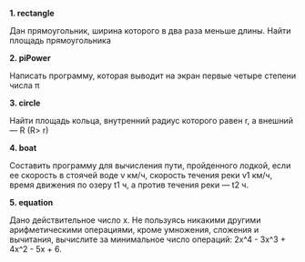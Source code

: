 **1. rectangle**

Дан прямоугольник, ширина которого в два раза меньше длины. Найти площадь прямоугольника

**2. piPower**

Написать программу, которая выводит на экран первые четыре степени числа π

**3. circle**

Найти площадь кольца, внутренний радиус которого равен r, а внешний — R (R> r)

**4. boat**

Составить программу для вычисления пути, пройденного лодкой, если ее скорость в стоячей воде v км/ч, скорость
течения реки v1 км/ч, время движения по озеру t1 ч, а против течения реки — t2 ч.

**5. equation**

Дано действительное число х. Не пользуясь никакими другими арифметическими операциями, кроме умножения,
сложения и вычитания, вычислите за минимальное число операций:
2x^4 - 3х^3 + 4х^2 - 5х + 6.
